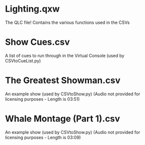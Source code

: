 # Lighting.qxw
The QLC file! Contains the various functions used in the CSVs

# Show Cues.csv
A list of cues to run through in the Virtual Console (used by CSVtoCueList.py)

# The Greatest Showman.csv
An example show (used by CSVtoShow.py)
(Audio not provided for licensing purposes - Length is 03:51)

# Whale Montage (Part 1).csv
An example show (used by CSVtoShow.py)
(Audio not provided for licensing purposes - Length is 03:09)